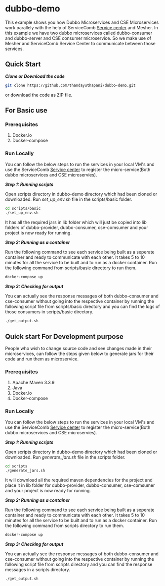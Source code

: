 # dubbo-demo

This example shows you how Dubbo Microservices and CSE Microservices work parallely with the help of ServiceComb [Service center](https://github.com/ServiceComb/service-center) and Mesher. In this example we have two dubbo microservices called dubbo-consumer and dubbo-server and CSE consumer microservice. So we make use of Mesher and ServiceComb Service Center to communicate between those services. 

## Quick Start

***Clone or Download the code***

```sh
git clone https://github.com/thandayuthapani/dubbo-demo.git
```
or download the code as ZIP file.

## For Basic use

### Prerequisites
  1. Docker.io
  1. Docker-compose

### Run Locally

You can follow the below steps to run the services in your local VM's and use the ServiceComb [Service center](https://github.com/ServiceComb/service-center) to register the micro-service(Both dubbo microservices and CSE microservies).

***Step 1: Running scripts***

Open scripts directory in dubbo-demo directory which had been cloned or downloaded.
Run *set_up_env.sh* file in the scripts/basic folder.

```sh 
cd scripts/basic
./set_up_env.sh
```
It has all the required jars in lib folder which will just be copied into lib folders of dubbo-provider, dubbo-consumer, cse-comsumer and your project is now ready for running.

***Step 2: Running as a container***

Run the following command to see each service being built as a seperate container and ready to communicate with each other.  It takes 5 to 10 minutes for all the service to be built and to run as a docker container.  Run the following command from scripts/basic directory  to run them.

```sh
docker-compose up
```
***Step 3: Checking for output***

You can actually see the response messages of both dubbo-consumer and cse-consumer without going into the respective container by running the following script file from scripts/basic directory and you can find the logs of those consumers in scripts/basic directory.

```sh
./get_output.sh
```
## Quick start For Development purpose

People who wish to change source code and see changes made in their microservices, can follow the steps given below to generate jars for their code and run them as microservice.

### Prerequisites

  1. Apache Maven 3.3.9
  1. Java 
  1. Docker.io
  1. Docker-compose 

### Run Locally

You can follow the below steps to run the services in your local VM's and use the ServiceComb [Service center](https://github.com/ServiceComb/service-center) to register the micro-service(Both dubbo microservices and CSE microservies).

***Step 1: Running scripts***

Open scripts directory in dubbo-demo directory which had been cloned or downloaded.
Run *generate_jars.sh* file in the scripts folder.

```sh 
cd scripts
./generate_jars.sh
```

It will download all the required maven dependencies for the project and place it in lib folder for dubbo-provider, dubbo-consumer, cse-comsumer and your project is now ready for running.

***Step 2: Running as a container***

Run the following command to see each service being built as a seperate container and ready to communicate with each other.  It takes 5 to 10 minutes for all the service to be built and to run as a docker container.  Run the following command from scripts directory to run them.

```sh
docker-compose up
```

***Step 3: Checking for output***

You can actually see the response messages of both dubbo-consumer and cse-consumer without going into the respective container by running the following script file from scripts directory and you can find the response messages in a scripts directory.

```sh
./get_output.sh
```
